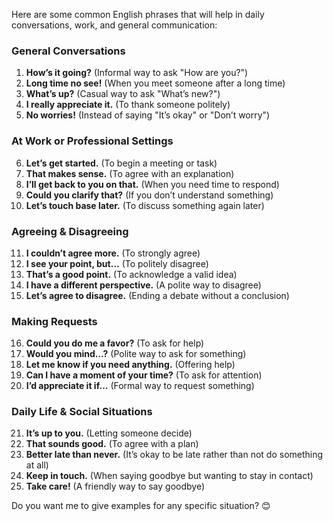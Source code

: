 Here are some common English phrases that will help in daily conversations, work, and general communication:  

### **General Conversations**  
1. **How’s it going?** (Informal way to ask "How are you?")  
2. **Long time no see!** (When you meet someone after a long time)  
3. **What’s up?** (Casual way to ask "What’s new?")  
4. **I really appreciate it.** (To thank someone politely)  
5. **No worries!** (Instead of saying "It’s okay" or "Don’t worry")  

### **At Work or Professional Settings**  
6. **Let’s get started.** (To begin a meeting or task)  
7. **That makes sense.** (To agree with an explanation)  
8. **I’ll get back to you on that.** (When you need time to respond)  
9. **Could you clarify that?** (If you don’t understand something)  
10. **Let’s touch base later.** (To discuss something again later)  

### **Agreeing & Disagreeing**  
11. **I couldn’t agree more.** (To strongly agree)  
12. **I see your point, but…** (To politely disagree)  
13. **That’s a good point.** (To acknowledge a valid idea)  
14. **I have a different perspective.** (A polite way to disagree)  
15. **Let’s agree to disagree.** (Ending a debate without a conclusion)  

### **Making Requests**  
16. **Could you do me a favor?** (To ask for help)  
17. **Would you mind…?** (Polite way to ask for something)  
18. **Let me know if you need anything.** (Offering help)  
19. **Can I have a moment of your time?** (To ask for attention)  
20. **I’d appreciate it if…** (Formal way to request something)  

### **Daily Life & Social Situations**  
21. **It’s up to you.** (Letting someone decide)  
22. **That sounds good.** (To agree with a plan)  
23. **Better late than never.** (It’s okay to be late rather than not do something at all)  
24. **Keep in touch.** (When saying goodbye but wanting to stay in contact)  
25. **Take care!** (A friendly way to say goodbye)  

Do you want me to give examples for any specific situation? 😊